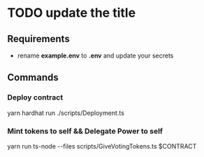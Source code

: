 # TODO update the title

## Requirements
 - rename **example.env** to **.env** and update your secrets

## Commands

### Deploy contract
yarn hardhat run ./scripts/Deployment.ts

### Mint tokens to self && Delegate Power to self
yarn run ts-node --files scripts/GiveVotingTokens.ts $CONTRACT 



